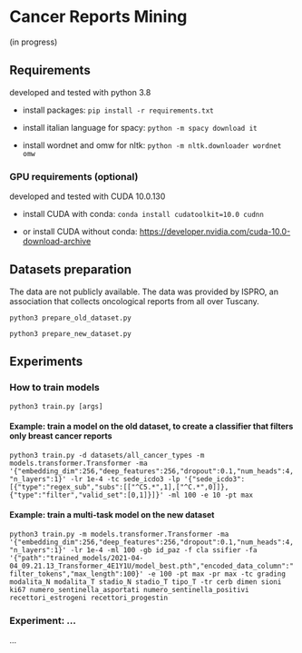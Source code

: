 # Cancer Reports Mining
(in progress)

## Requirements
developed and tested with python 3.8

+ install packages: `pip install -r requirements.txt`

+ install italian language for spacy: `python -m spacy download it`

+ install wordnet and omw for nltk: `python -m nltk.downloader wordnet omw`

### GPU requirements (optional)
developed and tested with CUDA 10.0.130

+ install CUDA with conda: `conda install cudatoolkit=10.0 cudnn`

+ or install CUDA without conda: https://developer.nvidia.com/cuda-10.0-download-archive

## Datasets preparation
The data are not publicly available. The data was provided by ISPRO, an association that collects oncological reports from all over Tuscany.

`python3 prepare_old_dataset.py`

`python3 prepare_new_dataset.py`

## Experiments
### How to train models
`python3 train.py [args]`
#### Example: train a model on the old dataset, to create a classifier that filters only breast cancer reports
`python3 train.py -d datasets/all_cancer_types -m models.transformer.Transformer -ma '{"embedding_dim":256,"deep_features":256,"dropout":0.1,"num_heads":4,"n_layers":1}' -lr 1e-4 -tc sede_icdo3 -lp '{"sede_icdo3":[{"type":"regex_sub","subs":[["^C5.*",1],["^C.*",0]]},{"type":"filter","valid_set":[0,1]}]}' -ml 100 -e 10 -pt max`

#### Example: train a multi-task model on the new dataset
`python3 train.py -m models.transformer.Transformer -ma '{"embedding_dim":256,"deep_features":256,"dropout":0.1,"num_heads":4,"n_layers":1}' -lr 1e-4 -ml 100 -gb id_paz -f cla
ssifier -fa '{"path":"trained_models/2021-04-04_09.21.13_Transformer_4E1Y1U/model_best.pth","encoded_data_column":"filter_tokens","max_length":100}' -e 100 -pt max -pr max -tc grading modalita_N modalita_T stadio_N stadio_T tipo_T -tr cerb dimen
sioni ki67 numero_sentinella_asportati numero_sentinella_positivi recettori_estrogeni recettori_progestin`

### Experiment: ...
...